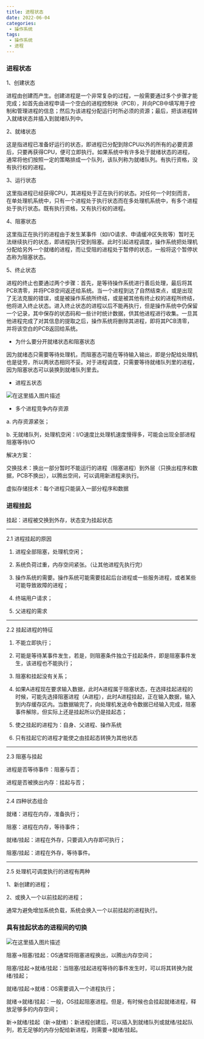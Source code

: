 ```yaml
---
title: 进程状态
date: 2022-06-04
categories:
 - 操作系统
tags:
 - 操作系统
 - 进程
---
```



### 进程状态

1、创建状态

进程由创建而产生。创建进程是一个非常复杂的过程，一般需要通过多个步骤才能完成；如首先由进程申请一个空白的进程控制块（PCB），并向PCB中填写用于控制和管理进程的信息；然后为该进程分配运行时所必须的资源；最后，把该进程转入就绪状态并插入到就绪队列中。

2、就绪状态

这是指进程已准备好运行的状态，即进程已分配到除CPU以外的所有的必要资源后，只要再获得CPU，便可立即执行。如果系统中有许多处于就绪状态的进程，通常将他们按照一定的策略排成一个队列，该队列称为就绪队列。有执行资格，没有执行权的进程。

3、运行状态

这里指进程已经获得CPU，其进程处于正在执行的状态。对任何一个时刻而言，在单处理机系统中，只有一个进程处于执行状态而在多处理机系统中，有多个进程处于执行状态。既有执行资格，又有执行权的进程。

4、阻塞状态

这里指正在执行的进程由于发生某事件（如I/O请求、申请缓冲区失败等）暂时无法继续执行的状态，即进程执行受到阻塞。此时引起进程调度，操作系统把处理机分配给另外一个就绪的进程，而让受阻的进程处于暂停的状态，一般将这个暂停状态称为阻塞状态。

5、终止状态

进程的终止也要通过两个步骤：首先，是等待操作系统进行善后处理，最后将其PCB清零，并将PCB空间返还给系统。当一个进程到达了自然结束点，或是出现了无法克服的错误，或是被操作系统所终结，或是被其他有终止权的进程所终结，他将进入终止状态。进入终止状态的进程以后不能再执行，但是操作系统中仍保留一个记录，其中保存的状态码和一些计时统计数据，供其他进程进行收集。一旦其他进程完成了对其信息的提取之后，操作系统将删除其进程，即将其PCB清零，并将该空白的PCB返回给系统。

* 为什么要分开就绪状态和阻塞状态

因为就绪态只需要等待处理机，而阻塞态可能在等待输入输出，即是分配给处理机也是徒劳，所以两状态相同不妥。对于进程调度，只需要等待就绪队列里的进程，因为阻塞状态可以装换到就绪队列里去。

* 进程五状态

![在这里插入图片描述](https://img-blog.csdnimg.cn/55653ccbd04a4db59f6fedb07bc3a90f.png?x-oss-process=image/watermark,type_d3F5LXplbmhlaQ,shadow_50,text_Q1NETiBAbGVlZGNvZGVKb2huMDE=,size_20,color_FFFFFF,t_70,g_se,x_16)

* 多个进程竞争内存资源

a. 内存资源紧张；

b. 无就绪队列，处理机空闲：I/O速度比处理机速度慢得多，可能会出现全部进程阻塞等待I/O

解决方案：

交换技术：换出一部分暂时不能运行的进程（阻塞进程）到外层（只换出程序和数据，PCB不换出），以腾出空间，可以调用新进程来执行。

虚拟存储技术：每个进程只能装入一部分程序和数据

### 进程挂起

挂起：进程被交换到外存，状态变为挂起状态

<hr>

2.1 进程挂起的原因

1. 进程全部阻塞，处理机空闲；

2. 系统负荷过重，内存空间紧张。（让其他进程先执行完）

3. 操作系统的需要。操作系统可能需要挂起后台进程或一些服务进程，或者某些可能导致故障的进程；

4. 终端用户请求；

5. 父进程的需求

<hr>

2.2 挂起进程的特征

1. 不能立即执行；

2. 可能是等待某事件发生，若是，则阻塞条件独立于挂起条件，即是阻塞事件发生，该进程也不能执行；

3. 阻塞和挂起没有关系；

4. 如果A进程现在要求输入数据，此时A进程属于阻塞状态，在选择挂起进程的时候，可能先选择阻塞进程（A进程），此时A进程挂起，正在输入数据，输入到内存缓存区内。当数据输完了，向处理机发送命令数据已经输入完成，阻塞事件解除，但实际上还是挂起所以仍是挂起态；

5. 使之挂起的进程为：自身、父进程、操作系统

6. 只有挂起它的进程才能使之由挂起态转换为其他状态

<hr>

2.3 阻塞与挂起

进程是否等待事件：阻塞与否；

进程是否被换出内存：挂起与否；

<hr>

2.4 四种状态组合

就绪：进程在内存，准备执行；

阻塞：进程在内存，等待事件；

就绪/挂起：进程在外存，只要调入内存即可执行；

阻塞/挂起：进程在外存，等待事件。

<hr>

2.5 处理机可调度执行的进程有两种

1、新创建的进程；

2、或换入一个以前挂起的进程；

通常为避免增加系统负载，系统会换入一个以前挂起的进程执行。

### 具有挂起状态的进程间的切换

![在这里插入图片描述](https://img-blog.csdnimg.cn/07f466bd27664513b7ab0ba8ab346d6e.png?x-oss-process=image/watermark,type_d3F5LXplbmhlaQ,shadow_50,text_Q1NETiBAbGVlZGNvZGVKb2huMDE=,size_20,color_FFFFFF,t_70,g_se,x_16)

阻塞->阻塞/挂起：OS通常将阻塞进程换出，以腾出内存空间；

阻塞/挂起->就绪/挂起：当阻塞/挂起进程等待的事件发生时，可以将其转换为就绪/挂起；

就绪/挂起->就绪：OS需要调入一个进程执行；

就绪->就绪/挂起：一般，OS挂起阻塞进程。但是，有时候也会挂起就绪进程，释放足够多的内存空间；

新->就绪/挂起（新->就绪）：新进程创建后，可以插入到就绪队列或就绪/挂起队列，若无足够的内存分配给新进程，则需要->就绪/挂起。























